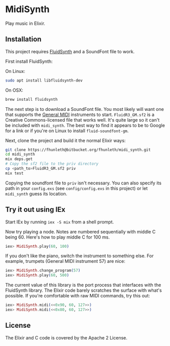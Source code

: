 # MidiSynth

Play music in Elixir.

## Installation

This project requires [FluidSynth](http://www.fluidsynth.org/) and a SoundFont
file to work.

First install FluidSynth:

On Linux:
```sh
sudo apt install libfluidsynth-dev
```

On OSX:
```sh
brew install fluidsynth
```

The next step is to download a SoundFont file. You most likely will want one
that supports the [General MIDI](https://en.wikipedia.org/wiki/General_MIDI)
instruments to start. `FluidR3_GM.sf2` is a Creative Commons-licensed file that
works well. It's quite large so it can't be included with `midi_synth`. The best
way to find it appears to be to Google for a link or if you're on Linux to
install `fluid-soundfont-gm`.

Next, clone the project and build it the normal Elixir ways:

```sh
git clone https://fhunleth@bitbucket.org/fhunleth/midi_synth.git
cd midi_synth
mix deps.get
# Copy the sf2 file to the priv directory
cp <path_to>FluidR3_GM.sf2 priv
mix test
```

Copying the soundfont file to `priv` isn't necessary. You can also specify its
path in your `config.exs` (see `config/config.exs` in this project) or let
`midi_synth` guess its location.

## Try it out using IEx

Start IEx by running `iex -S mix` from a shell prompt.

Now try playing a node. Notes are numbered sequentially with middle C being 60.
Here's how to play middle C for 100 ms.

```elixir
iex> MidiSynth.play(60, 100)
```

If you don't like the piano, switch the instrument to something else. For
example, trumpets (General MIDI instrument 57) are nice:

```elixir
iex> MidiSynth.change_program(57)
iex> MidiSynth.play(60, 500)
```

The current value of this library is the port process that interfaces with the
FluidSynth library. The Elixir code barely scratches the surface with what's
possible. If you're comfortable with raw MIDI commands, try this out:

```elixir
iex> MidiSynth.midi(<<0x90, 60, 127>>)
iex> MidiSynth.midi(<<0x80, 60, 127>>)
```

## License

The Elixir and C code is covered by the Apache 2 License.
